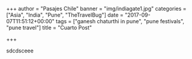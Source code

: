 +++
author = "Pasajes Chile"
banner = "img/indiagate1.jpg"
categories = ["Asia", "India", "Pune", "TheTravelBug"]
date = "2017-09-07T11:51:12+00:00"
tags = ["ganesh chaturthi in pune", "pune festivals", "pune travel"]
title = "Cuarto Post"

+++


sdcdsceee<!--more-->